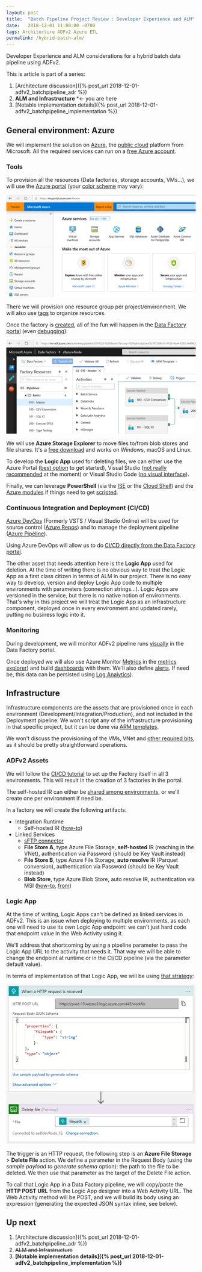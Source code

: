 ```yaml
---
layout: post
title:  "Batch Pipeline Project Review : Developer Experience and ALM"
date:   2018-12-01 11:00:00 -0700
tags: Architecture ADFv2 Azure ETL
permalink: /hybrid-batch-alm/
---
```


Developer Experience and ALM considerations for a hybrid batch data pipeline using ADFv2.

<!--more-->

This is article is part of a series:

1. [Architecture discussion]({% post_url 2018-12-01-adfv2_batchpipeline_adr %})
2. **ALM and Infrastructure** *<- you are here
3. [Notable implementation details]({% post_url 2018-12-01-adfv2_batchpipeline_implementation %})

## General environment: Azure

We will implement the solution on [Azure](https://azure.microsoft.com/en-us/), the [public cloud](https://en.wikipedia.org/wiki/Cloud_computing#Public_cloud) platform from Microsoft. All the required services can run on a [free Azure account](https://azure.microsoft.com/free).

### Tools

To provision all the resources (Data factories, storage accounts, VMs...), we will use the [Azure portal](https://portal.azure.com) (your [color scheme](https://docs.microsoft.com/en-us/azure/azure-portal/azure-portal-change-theme-high-contrast) may vary):

![Screenshot of the Azure Portal](https://github.com/Fleid/fleid.github.io/blob/master/_posts/201812_adfv2_batchpipeline/azurePortal.png?raw=true)

There we will provision one resource group per project/environment. We will also use [tags](https://docs.microsoft.com/en-us/azure/azure-resource-manager/resource-group-using-tags) to organize resources.

Once the factory is [created](https://docs.microsoft.com/en-us/azure/data-factory/quickstart-create-data-factory-portal#create-a-data-factory), all of the fun will happen in the [Data Factory portal](https://adf.azure.com) (even [debugging](https://docs.microsoft.com/en-us/azure/data-factory/iterative-development-debugging)):

![Screenshot of the Azure Portal](https://github.com/Fleid/fleid.github.io/blob/master/_posts/201812_adfv2_batchpipeline/adfPortal.png?raw=true)

We will use **Azure Storage Explorer** to move files to/from blob stores and file shares. It's a [free download](https://azure.microsoft.com/en-us/features/storage-explorer/) and works on Windows, macOS and Linux.

To develop the **Logic App** used for deleting files, we can either use the Azure Portal ([best option](https://docs.microsoft.com/en-us/azure/logic-apps/quickstart-create-first-logic-app-workflow) to get started), Visual Studio ([not really recommended](https://marketplace.visualstudio.com/items?itemName=VinaySinghMSFT.AzureLogicAppsToolsforVisualStudio-18551#review-details) at the moment) or Visual Studio Code ([no visual interface](https://docs.microsoft.com/en-us/azure/logic-apps/quickstart-create-logic-apps-visual-studio-code)).

Finally, we can leverage **PowerShell** (via the [ISE](https://docs.microsoft.com/en-us/powershell/scripting/components/ise/introducing-the-windows-powershell-ise?view=powershell-6) or the [Cloud Shell](https://docs.microsoft.com/en-us/azure/azure-resource-manager/powershell-azure-resource-manager#launch-azure-cloud-shell)) and the [Azure modules](https://docs.microsoft.com/en-us/powershell/azure/install-azurerm-ps) if things need to get [scripted](https://docs.microsoft.com/en-us/powershell/module/azurerm.datafactories/).

### Continuous Integration and Deployment (CI/CD)

[Azure DevOps](https://azure.microsoft.com/en-us/services/devops/) (Formerly VSTS / Visual Studio Online) will be used for source control ([Azure Repos](https://azure.microsoft.com/en-us/services/devops/repos/)) and to manage the deployment pipeline ([Azure Pipeline](https://azure.microsoft.com/en-us/services/devops/pipelines/)).

Using Azure DevOps will allow us to do [CI/CD directly from the Data Factory portal](https://docs.microsoft.com/en-us/azure/data-factory/continuous-integration-deployment).

The other asset that needs attention here is the **Logic App** used for deletion. At the time of writing there is no obvious way to treat the Logic App as a first class citizen in terms of ALM in our project. There is no easy way to develop, version and deploy Logic App code to multiple environments with parameters (connection strings...). Logic Apps are versioned in the service, but there is no native notion of environments. That's why in this project we will treat the Logic App as an infrastructure component, deployed once in every environment and updated rarely, putting no business logic into it.

### Monitoring

During development, we will monitor ADFv2 pipeline runs [visually](https://docs.microsoft.com/en-us/azure/data-factory/monitor-visually#list-view-monitoring) in the Data Factory portal.

Once deployed we will also use Azure Monitor [Metrics](https://docs.microsoft.com/en-us/azure/data-factory/monitor-using-azure-monitor#metrics) in the [metrics explorer](https://docs.microsoft.com/en-us/azure/monitoring-and-diagnostics/monitoring-metric-charts)) and build [dashboards](https://docs.microsoft.com/en-us/azure/azure-portal/azure-portal-dashboards) with them. We'll also define [alerts](https://azure.microsoft.com/en-gb/blog/create-alerts-to-proactively-monitor-your-data-factory-pipelines/). If need be, this data can be persisted using [Log Analytics](https://docs.microsoft.com/en-us/azure/data-factory/monitor-using-azure-monitor)).

## Infrastructure

Infrastructure components are the assets that are provisioned once in each environment (Development/Integration/Production), and not included in the Deployment pipeline. We won't script any of the infrastructure provisioning in that specific project, but it can be done via [ARM templates](https://docs.microsoft.com/en-us/azure/azure-resource-manager/resource-group-overview#template-deployment).

We won't discuss the provisioning of the VMs, VNet and [other required bits](https://datasavvy.me/2019/01/11/the-necessary-extras-that-arent-shown-in-your-azure-bi-architecture-diagram/), as it should be pretty straightforward operations.

### ADFv2 Assets

We will follow the [CI/CD tutorial](https://docs.microsoft.com/en-us/azure/data-factory/continuous-integration-deployment) to set up the Factory itself in all 3 environments. This will result in the creation of 3 factories in the portal.

The self-hosted IR can either be [shared among environments](https://azure.microsoft.com/en-us/blog/sharing-a-self-hosted-integration-runtime-infrastructure-with-multiple-data-factories/), or we'll create one per environment if need be.

In a factory we will create the following artifacts:

- Integration Runtime
  - Self-hosted IR ([how-to](https://docs.microsoft.com/en-us/azure/data-factory/create-self-hosted-integration-runtime#install-and-register-self-hosted-ir-from-the-download-center))
- Linked Services
  - [sFTP connector](https://docs.microsoft.com/en-us/azure/data-factory/connector-sftp)
  - **File Store A**, type Azure File Storage, **self-hosted** IR (reaching in the VNet), authentication via Password (should be Key Vault instead)
  - **File Store B**, type Azure File Storage, **auto resolve** IR (Parquet conversion), authentication via Password (should be Key Vault instead)
  - **Blob Store**, type Azure Blob Store, auto resolve IR, authentication via MSI ([how-to](https://docs.microsoft.com/en-ca/azure/data-factory/connector-azure-blob-storage#managed-identity), [from](https://toonvanhoutte.wordpress.com/2018/12/05/delete-blobs-in-azure-data-factory-by-leveraging-msi/))

### Logic App

At the time of writing, Logic Apps can't be defined as linked services in ADFv2. This is an issue when deploying to multiple environments, as each one will need to use its own Logic App endpoint: we can't just hard code that endpoint value in the Web Activity using it.

We'll address that shortcoming by using a pipeline parameter to pass the Logic App URL to the activity that needs it. That way we will be able to change the endpoint at runtime or in the CI/CD pipeline (via the parameter default value).

In terms of implementation of that Logic App, we will be using [that strategy](https://kromerbigdata.com/2018/03/15/azure-data-factory-delete-from-azure-blob-storage-and-table-storage/):

![Screenshot of the Logic App visual editor](https://github.com/Fleid/fleid.github.io/blob/master/_posts/201812_adfv2_batchpipeline/logicAppCanvas.png?raw=true)

The trigger is an HTTP request, the following step is an **Azure File Storage** > **Delete File** action. We define a parameter in the Request Body (using the *sample payload to generate schema* option): the path to the file to be deleted. We then use that parameter as the target of the Delete File action.

To call that Logic App in a Data Factory pipeline, we will copy/paste the **HTTP POST URL** from the Logic App designer into a Web Activity URL. The Web Activity method will be POST, and we will build its body using an expression (generating the expected JSON syntax inline, see below).

## Up next

1. [Architecture discussion]({% post_url 2018-12-01-adfv2_batchpipeline_adr %})
2. ~~ALM and Infrastructure~~
3. **[Notable implementation details]({% post_url 2018-12-01-adfv2_batchpipeline_implementation %})**
